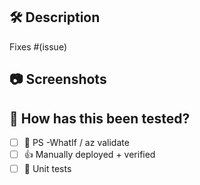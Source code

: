 <!--
⚠️⚠️⚠️ BEFORE YOU SUBMIT ⚠️⚠️⚠️
1. Make sure you have a user-friendly PR title that describes the change (this will be in the release notes).
2. Complete all TODO items below and remove the TODO lines after.
3. Internal PRs: Add applicable labels: Type, Micro PR, Breaking change

**PRO TIP**: Smaller PRs are closed faster. Try submitting multiple, small PRs.
-->

## 🛠️ Description

<!-- TODO: Summarize the changes with context and motivation -->

Fixes #(issue)

<!-- TODO: Add a list of the issues this change addresses (e.g., Fixes #1, #2, #3) -->

## 📷 Screenshots

<!-- TODO: Add screenshots of the new experience or remove section if not applicable -->

## 🔬 How has this been tested?

<!-- TODO: Check [x] all that apply. Leave the rest. -->

- [ ] 🤞 PS -WhatIf / az validate
- [ ] 👍 Manually deployed + verified
- [ ] 💪 Unit tests
